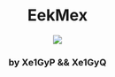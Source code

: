 <h1><center>EekMex</center></h1>

<center><img src="http://www.ti.com/lsds/media/images/wireless_connectivity/50BillionThings.png"></center>

<h3><center>by Xe1GyP && Xe1GyQ</center></h3>


